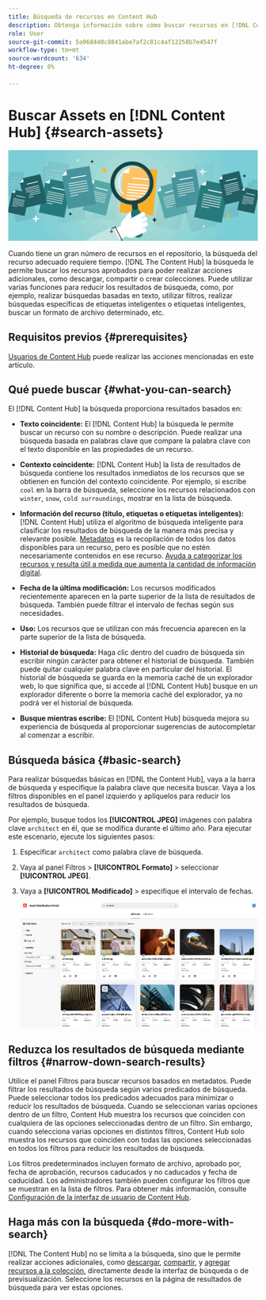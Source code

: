 ```yaml
---
title: Búsqueda de recursos en Content Hub
description: Obtenga información sobre cómo buscar recursos en [!DNL Content Hub]
role: User
source-git-commit: 5a968440c8841abe7af2c81c4af12258b7e4547f
workflow-type: tm+mt
source-wordcount: '634'
ht-degree: 0%

---
```



# Buscar Assets en [!DNL Content Hub] {#search-assets}

![Compartir recursos con la imagen del titular](assets/search.png)

Cuando tiene un gran número de recursos en el repositorio, la búsqueda del recurso adecuado requiere tiempo. [!DNL The Content Hub] la búsqueda le permite buscar los recursos aprobados para poder realizar acciones adicionales, como descargar, compartir o crear colecciones. Puede utilizar varias funciones para reducir los resultados de búsqueda, como, por ejemplo, realizar búsquedas basadas en texto, utilizar filtros, realizar búsquedas específicas de etiquetas inteligentes o etiquetas inteligentes, buscar un formato de archivo determinado, etc.

## Requisitos previos {#prerequisites}

[Usuarios de Content Hub](deploy-content-hub.md#onboard-content-hub-users) puede realizar las acciones mencionadas en este artículo.

## Qué puede buscar  {#what-you-can-search}

El [!DNL Content Hub] la búsqueda proporciona resultados basados en:

* **Texto coincidente:** El [!DNL Content Hub] la búsqueda le permite buscar un recurso con su nombre o descripción. Puede realizar una búsqueda basada en palabras clave que compare la palabra clave con el texto disponible en las propiedades de un recurso.

* **Contexto coincidente:** [!DNL Content Hub] la lista de resultados de búsqueda contiene los resultados inmediatos de los recursos que se obtienen en función del contexto coincidente. Por ejemplo, si escribe `cool` en la barra de búsqueda, seleccione los recursos relacionados con `winter`, `snow`, `cold surroundings`, mostrar en la lista de búsqueda.

* **Información del recurso (título, etiquetas o etiquetas inteligentes):** [!DNL Content Hub] utiliza el algoritmo de búsqueda inteligente para clasificar los resultados de búsqueda de la manera más precisa y relevante posible. [Metadatos](#asset-properties.md) es la recopilación de todos los datos disponibles para un recurso, pero es posible que no estén necesariamente contenidos en ese recurso. [Ayuda a categorizar los recursos y resulta útil a medida que aumenta la cantidad de información digital](/help/assets/configure-content-hub-ui-options.md##configure-metadata-search-content-hub).

* **Fecha de la última modificación:** Los recursos modificados recientemente aparecen en la parte superior de la lista de resultados de búsqueda. También puede filtrar el intervalo de fechas según sus necesidades.

* **Uso:** Los recursos que se utilizan con más frecuencia aparecen en la parte superior de la lista de búsqueda.

* **Historial de búsqueda:** Haga clic dentro del cuadro de búsqueda sin escribir ningún carácter para obtener el historial de búsqueda. También puede quitar cualquier palabra clave en particular del historial. El historial de búsqueda se guarda en la memoria caché de un explorador web, lo que significa que, si accede al [!DNL Content Hub] busque en un explorador diferente o borre la memoria caché del explorador, ya no podrá ver el historial de búsqueda.

* **Busque mientras escribe:** El [!DNL Content Hub] búsqueda mejora su experiencia de búsqueda al proporcionar sugerencias de autocompletar al comenzar a escribir.

## Búsqueda básica {#basic-search}

Para realizar búsquedas básicas en [!DNL the Content Hub], vaya a la barra de búsqueda y especifique la palabra clave que necesita buscar. Vaya a los filtros disponibles en el panel izquierdo y aplíquelos para reducir los resultados de búsqueda.

Por ejemplo, busque todos los **[!UICONTROL JPEG]** imágenes con palabra clave `architect` en él, que se modifica durante el último año. Para ejecutar este escenario, ejecute los siguientes pasos:

1. Especificar `architect` como palabra clave de búsqueda.

1. Vaya al panel Filtros > **[!UICONTROL Formato]** > seleccionar **[!UICONTROL JPEG]**.

1. Vaya a **[!UICONTROL Modificado]** > especifique el intervalo de fechas.

   ![Búsqueda básica](assets/basic-search.png)

## Reduzca los resultados de búsqueda mediante filtros {#narrow-down-search-results}

Utilice el panel Filtros para buscar recursos basados en metadatos. Puede filtrar los resultados de búsqueda según varios predicados de búsqueda. Puede seleccionar todos los predicados adecuados para minimizar o reducir los resultados de búsqueda. Cuando se seleccionan varias opciones dentro de un filtro, Content Hub muestra los recursos que coinciden con cualquiera de las opciones seleccionadas dentro de un filtro. Sin embargo, cuando selecciona varias opciones en distintos filtros, Content Hub solo muestra los recursos que coinciden con todas las opciones seleccionadas en todos los filtros para reducir los resultados de búsqueda.

Los filtros predeterminados incluyen formato de archivo, aprobado por, fecha de aprobación, recursos caducados y no caducados y fecha de caducidad. Los administradores también pueden configurar los filtros que se muestran en la lista de filtros. Para obtener más información, consulte [Configuración de la interfaz de usuario de Content Hub](configure-content-hub-ui-options.md#configure-filters-content-hub).

<!--

<table>
    <tbody>
     <tr>
      <th><strong>Search Predicate</strong></th>
      <th><strong>Description</strong></th>
      <th><strong>Properties</strong></th>
     </tr>
     <tr>
      <td> Campaigns </td>
      <td> Allows you to search using planned activity performed to take any particular action. For example, advertisement campaign run on Ferrari to know the understand the interests of people using number of clicks people perform.</td>
      <td>NA</td>
     </tr>
     <tr>
      <td> Channels </td>
      <td> Helps you to understand the path from where the asset is coming from. For example, web, social media, books, catalog, etc.</td>
      <td>NA</td>
     </tr>
     <tr>
      <td> Region </td>
      <td> Helps you to understand the location where the asset is created. For example, Japan, EMEA, Worldwide, etc.</td>
      <td>NA</td>
     </tr>
     <tr>
      <td> Keywords </td>
      <td> Keyword helps you search using terms or the words that you enter based on the topic. For example, images, low-resolution, etc.</td>
      <td>NA</td>
     </tr>
     <tr>
      <td> Timeframe </td>
      <td> Helps you search assets using timeline. For example, search by year 2024, Q3 2023, etc.</td>
      <td>NA</td>
     </tr>
     <tr>
      <td>File format</td>
      <td>Composition of an asset. The supported assets include image, document, video, printable media, and so on.</td>
      <td>
        <ul>
            <li>[!UICONTROL JPEG]</li> 
            <li>[!UICONTROL Quicktime]</li> 
            <li>[!UICONTROL PNG]</li> 
            <li>[!UICONTROL WebP]</li> 
            <li>[!UICONTROL MP4]</li> 
            <li>[!UICONTROL Plain]</li> 
            <li>[!UICONTROL PDF]</li>
            <li>[!UICONTROL SVG + XML]</li>
        </ul>
      </td>
     </tr>
     <tr>
      <td>Tags</td>
      <td>Tags help you categorize assets that can be browsed and searched more efficiently based on hierarchical taxonomies.</td>
      <td>
        <ul>
            <li>Field label</li>
            <li>Property name</li>
            <li>Path</li>
            <li>Description</li>
        </ul>
      </td>
     </tr>
     <!--<tr>
      <td>Subject</td>
      <td>Classification of assets based on their theme. For example, colorful, hiking, outdoors.</td>
      <td>NA</td>
     </tr>
          <tr>
      <td>Last modified</td>
      <td>Search assets based on their last modification. Specify the date range using the Start date and End date fields.</td>
      <td>
        <ul>
            <li>Range text (From)</li> 
            <li>Range text (To) </li>
        </ul>
      </td>
     </tr>    
     <!--<tr>
      <td>Asset ID</td>
      <td>Unique number that identifies the asset.</td>
      <td>NA</td>
     </tr>
     <tr>
      <td> Colors </td>
      <td> Helps you search assets using colors that are automatically identified in an asset using Adobe's Sensei AI capabilities.</td>
      <td>NA</td>
     </tr>  
    </tbody>
   </table>

-->

## Haga más con la búsqueda {#do-more-with-search}

[!DNL The Content Hub] no se limita a la búsqueda, sino que le permite realizar acciones adicionales, como [descargar](download-assets-content-hub.md), [compartir](share-assets-content-hub.md), y [agregar recursos a la colección](collections-content-hub.md), directamente desde la interfaz de búsqueda o de previsualización. Seleccione los recursos en la página de resultados de búsqueda para ver estas opciones.
